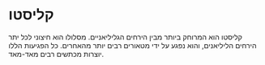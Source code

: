 # קליסטו

קליסטו הוא המרוחק ביותר מבין הירחים הגליליאניים. מסלולו הוא חיצוני לכל יתר
הירחים הליליאנים, והוא נפגע על ידי מטאורים רבים יותר מהאחרים. כל הפגיעות הללו
יוצרות מכתשים רבים מאד-מאד.
